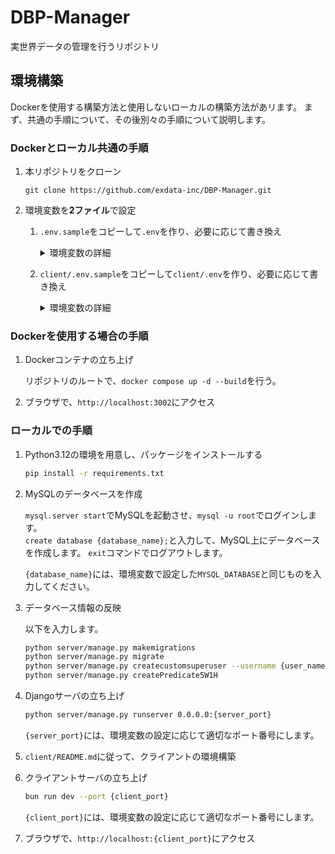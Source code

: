 # DBP-Manager

実世界データの管理を行うリポジトリ

## 環境構築

Dockerを使用する構築方法と使用しないローカルの構築方法があリます。
まず、共通の手順について、その後別々の手順について説明します。

### Dockerとローカル共通の手順

1. 本リポジトリをクローン

    `git clone https://github.com/exdata-inc/DBP-Manager.git`

1. 環境変数を**2ファイル**で設定

    1. `.env.sample`をコピーして`.env`を作り、必要に応じて書き換え

        <details>
        <summary>環境変数の詳細</summary>

        - MySQL
          - `MYSQL_ROOT_PASSWORD`: MySQLのroot用のパスワード
          - `MYSQL_DATABASE`: MySQLで利用するデータベース名
          - `TZ`: タイムゾーン
          - `MYSQL_USER`: DjangoサーバがMySQLサーバにアクセスする際のユーザ名
          - `MYSQL_PASSWORD`: DjangoサーバがMySQLサーバにアクセスする際のパスワード
        - Django
          - `SECRET_KEY`: Djangoのシークレットキー
          - `DEBUG`: デバッグモードにするかどうか
          - `ALLOWED_HOSTS`: Djangoサーバのホスト名（カンマ区切り）
          - `CLIENT_ORIGIN_URLS`: クライアントのURL（カンマ区切り）
          - `DATABASE_ENGINE`: 使用するDBエンジン
          - `DATABASE_PORT`: DBのポート番号
          - `DATABASE_HOST`: DBのホスト名
        - スーパーユーザ
          - `RWDB_SU_USERNAME`: スーパーユーザ名
          - `RWDB_SU_PASSWORD`: スーパーユーザのパスワード
          - `RWDB_SU_EMAIL`: スーパーユーザのメールアドレス
        - RWDB
          - `RWDB_URL_PREFIX`: サーバのURL
        </details>

    2. `client/.env.sample`をコピーして`client/.env`を作り、必要に応じて書き換え

        <details>
        <summary>環境変数の詳細</summary>

        - `VITE_RWDB_URL_PREFIX`: サーバのURL
        - `VITE_API_ROOT_PATH`: APIのルートパス（変更しないでください）
        - `VITE_MAPBOX_TOKEN`: Mapboxのトークン
        - `VITE_MDA_URL`: 構造情報を生成するサーバのURL
        </details>

### Dockerを使用する場合の手順

1. Dockerコンテナの立ち上げ

    リポジトリのルートで、`docker compose up -d --build`を行う。

1. ブラウザで、`http://localhost:3002`にアクセス

### ローカルでの手順

1. Python3.12の環境を用意し、パッケージをインストールする

    ```bash
    pip install -r requirements.txt
    ```

1. MySQLのデータベースを作成

    `mysql.server start`でMySQLを起動させ、`mysql -u root`でログインします。  
    `create database {database_name};`と入力して、MySQL上にデータベースを作成します。
    `exit`コマンドでログアウトします。

    `{database_name}`には、環境変数で設定した`MYSQL_DATABASE`と同じものを入力してください。

1. データベース情報の反映

    以下を入力します。

    ```bash
    python server/manage.py makemigrations
    python server/manage.py migrate
    python server/manage.py createcustomsuperuser --username {user_name} --password {password} --noinput --email {email}
    python server/manage.py createPredicate5W1H
    ```

1. Djangoサーバの立ち上げ

    ```bash
    python server/manage.py runserver 0.0.0.0:{server_port}
    ```

    `{server_port}`には、環境変数の設定に応じて適切なポート番号にします。

1. `client/README.md`に従って、クライアントの環境構築

1. クライアントサーバの立ち上げ

    ```bash
    bun run dev --port {client_port}
    ```

    `{client_port}`には、環境変数の設定に応じて適切なポート番号にします。

1. ブラウザで、`http://localhost:{client_port}`にアクセス
